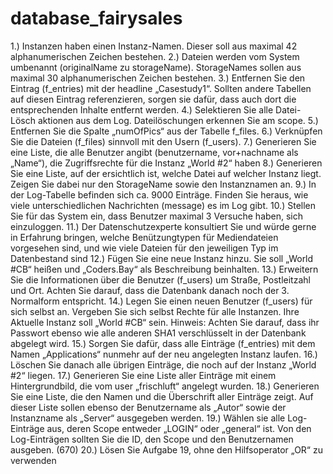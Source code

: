 # database_fairysales
1.) Instanzen haben einen Instanz-Namen. Dieser soll aus maximal 42 alphanumerischen Zeichen bestehen. 
2.) Dateien werden vom System umbenannt (originalName zu storageName). StorageNames sollen aus maximal 30 alphanumerischen Zeichen bestehen.
3.) Entfernen Sie den Eintrag (f_entries) mit der headline „Casestudy1“. Sollten andere Tabellen auf diesen Eintrag referenzieren, sorgen sie dafür, dass auch dort die entsprechenden Inhalte entfernt werden.
4.) Selektieren Sie alle Datei-Lösch aktionen aus dem Log. Dateilöschungen erkennen Sie am scope.
5.) Entfernen Sie die Spalte „numOfPics“ aus der Tabelle f_files.
6.) Verknüpfen Sie die Dateien (f_files) sinnvoll mit den Usern (f_users).
7.) Generieren Sie eine Liste, die alle Benutzer angibt (benutzername, vor+nachname als „Name“), die Zugriffsrechte für die Instanz „World #2“ haben
8.) Generieren Sie eine Liste, auf der ersichtlich ist, welche Datei auf welcher Instanz liegt. Zeigen Sie dabei nur den StorageName sowie den Instanznamen an.
9.) In der Log-Tabelle befinden sich ca. 9000 Einträge. Finden Sie heraus, wie viele unterschiedlichen Nachrichten (message) es im Log gibt.
10.) Stellen Sie für das System ein, dass Benutzer maximal 3 Versuche haben, sich einzuloggen.
11.) Der Datenschutzexperte konsultiert Sie und würde gerne in Erfahrung bringen, welche Benützungtypen für Mediendateien vorgesehen sind, und wie viele Dateien für den jeweiligen Typ im Datenbestand sind
12.) Fügen Sie eine neue Instanz hinzu. Sie soll „World #CB“ heißen und „Coders.Bay“ als Beschreibung beinhalten.
13.) Erweitern Sie die Informationen über die Benutzer (f_users) um Straße, Postleitzahl und Ort. Achten Sie darauf, dass die Datenbank danach noch der 3. Normalform entspricht.
14.) Legen Sie einen neuen Benutzer (f_users) für sich selbst an. Vergeben Sie sich selbst Rechte für alle Instanzen. Ihre Aktuelle Instanz soll „World #CB“ sein. Hinweis: Achten Sie darauf, dass ihr Passwort ebenso wie alle anderen SHA1 verschlüsselt in der Datenbank abgelegt wird.
15.) Sorgen Sie dafür, dass alle Einträge (f_entries) mit dem Namen „Applications“ nunmehr auf der neu angelegten Instanz laufen.
16.) Löschen Sie danach alle übrigen Einträge, die noch auf der Instanz „World #2“ liegen.
17.) Generieren Sie eine Liste aller Einträge mit einem Hintergrundbild, die vom user „frischluft“ angelegt wurden.
18.) Generieren Sie eine Liste, die den Namen und die Überschrift aller Einträge zeigt. Auf dieser Liste sollen ebenso der Benutzername als „Autor“ sowie der Instanzname als „Server“ ausgegeben werden.
19.) Wählen sie alle Log-Einträge aus, deren Scope entweder „LOGIN“ oder „general“ ist. Von den Log-Einträgen sollten Sie die ID, den Scope und den Benutzernamen ausgeben. (670)
20.) Lösen Sie Aufgabe 19, ohne den Hilfsoperator „OR“ zu verwenden
